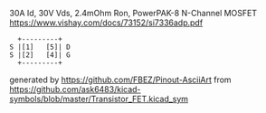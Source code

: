 30A Id, 30V Vds, 2.4mOhm Ron, PowerPAK-8
N-Channel MOSFET
https://www.vishay.com/docs/73152/si7336adp.pdf


	  +---------+
	S |[1]   [5]| D
	S |[2]   [4]| G
	  +---------+


generated by https://github.com/FBEZ/Pinout-AsciiArt from https://github.com/ask6483/kicad-symbols/blob/master/Transistor_FET.kicad_sym